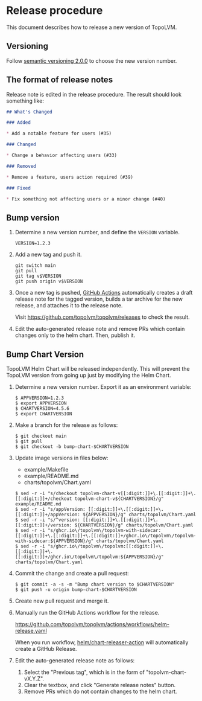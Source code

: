Release procedure
=================

This document describes how to release a new version of TopoLVM.

Versioning
----------

Follow [semantic versioning 2.0.0][semver] to choose the new version number.

The format of release notes
---------------------------

Release note is edited in the release procedure. The result should look something like:

```markdown
## What's Changed

### Added

* Add a notable feature for users (#35)

### Changed

* Change a behavior affecting users (#33)

### Removed

* Remove a feature, users action required (#39)

### Fixed

* Fix something not affecting users or a minor change (#40)
```

Bump version
------------

1. Determine a new version number, and define the `VERSION` variable.

    ```console
    VERSION=1.2.3
    ```

2. Add a new tag and push it.

    ```console
    git switch main
    git pull
    git tag v$VERSION
    git push origin v$VERSION
    ```

3. Once a new tag is pushed, [GitHub Actions][] automatically
   creates a draft release note for the tagged version,
   builds a tar archive for the new release,
   and attaches it to the release note.
   
   Visit https://github.com/topolvm/topolvm/releases to check
   the result. 

4. Edit the auto-generated release note
   and remove PRs which contain changes only to the helm chart.
   Then, publish it.

Bump Chart Version
------------------

TopoLVM Helm Chart will be released independently.
This will prevent the TopoLVM version from going up just by modifying the Helm Chart.

1. Determine a new version number.  Export it as an environment variable:

    ```console
    $ APPVERSION=1.2.3
    $ export APPVERSION
    $ CHARTVERSION=4.5.6
    $ export CHARTVERSION
    ```

2. Make a branch for the release as follows:

    ```console
    $ git checkout main
    $ git pull
    $ git checkout -b bump-chart-$CHARTVERSION
    ```

3. Update image versions in files below:
   - example/Makefile
   - example/README.md
   - charts/topolvm/Chart.yaml
    ```console
    $ sed -r -i "s/checkout topolvm-chart-v[[:digit:]]+\.[[:digit:]]+\.[[:digit:]]+/checkout topolvm-chart-v${CHARTVERSION}/g" example/README.md
    $ sed -r -i "s/appVersion: [[:digit:]]+\.[[:digit:]]+\.[[:digit:]]+/appVersion: ${APPVERSION}/g" charts/topolvm/Chart.yaml
    $ sed -r -i "s/^version: [[:digit:]]+\.[[:digit:]]+\.[[:digit:]]+/version: ${CHARTVERSION}/g" charts/topolvm/Chart.yaml
    $ sed -r -i "s/ghcr.io\/topolvm\/topolvm-with-sidecar:[[:digit:]]+\.[[:digit:]]+\.[[:digit:]]+/ghcr.io\/topolvm\/topolvm-with-sidecar:${APPVERSION}/g" charts/topolvm/Chart.yaml
    $ sed -r -i "s/ghcr.io\/topolvm\/topolvm:[[:digit:]]+\.[[:digit:]]+\.[[:digit:]]+/ghcr.io\/topolvm\/topolvm:${APPVERSION}/g" charts/topolvm/Chart.yaml
    ```

4. Commit the change and create a pull request:

    ```console
    $ git commit -a -s -m "Bump chart version to $CHARTVERSION"
    $ git push -u origin bump-chart-$CHARTVERSION
    ```

5. Create new pull request and merge it.

6. Manually run the GitHub Actions workflow for the release.

   https://github.com/topolvm/topolvm/actions/workflows/helm-release.yaml

   When you run workflow, [helm/chart-releaser-action](https://github.com/helm/chart-releaser-action) will automatically create a GitHub Release.

7. Edit the auto-generated release note as follows:
   1. Select the "Previous tag", which is in the form of "topolvm-chart-vX.Y.Z".
   2. Clear the textbox, and click "Generate release notes" button.
   3. Remove PRs which do not contain changes to the helm chart.

[semver]: https://semver.org/spec/v2.0.0.html
[example]: https://github.com/cybozu-go/etcdpasswd/commit/77d95384ac6c97e7f48281eaf23cb94f68867f79
[GitHub Actions]: https://github.com/topolvm/topolvm/actions
